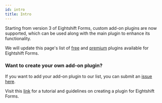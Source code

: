 ```yaml
---
id: intro
title: Intro
---
```


Starting from version 3 of Eightshift Forms, custom add-on plugins are now supported, which can be used along with the main plugin to enhance its functionality.

We will update this page's list of [free](free/intro) and [premium](premium/intro) plugins available for Eightshift Forms.

### Want to create your own add-on plugin?

If you want to add your add-on plugin to our list, you can submit an [issue here](https://github.com/infinum/eightshift-forms/issues).

Visit this [link](create/intro) for a tutorial and guidelines on creating a plugin for Eightshift Forms.
